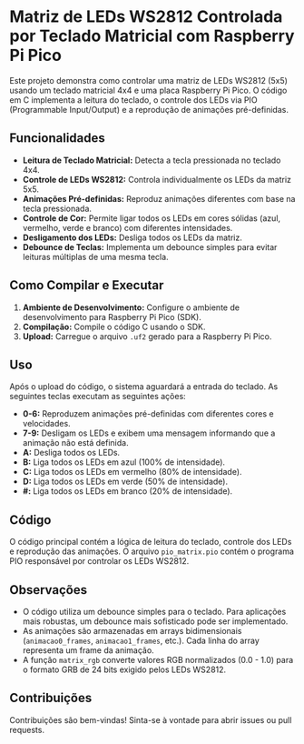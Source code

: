 # Matriz de LEDs WS2812 Controlada por Teclado Matricial com Raspberry Pi Pico

Este projeto demonstra como controlar uma matriz de LEDs WS2812 (5x5) usando um teclado matricial 4x4 e uma placa Raspberry Pi Pico. O código em C implementa a leitura do teclado, o controle dos LEDs via PIO (Programmable Input/Output) e a reprodução de animações pré-definidas.

## Funcionalidades

*   **Leitura de Teclado Matricial:** Detecta a tecla pressionada no teclado 4x4.
*   **Controle de LEDs WS2812:** Controla individualmente os LEDs da matriz 5x5.
*   **Animações Pré-definidas:** Reproduz animações diferentes com base na tecla pressionada.
*   **Controle de Cor:** Permite ligar todos os LEDs em cores sólidas (azul, vermelho, verde e branco) com diferentes intensidades.
*   **Desligamento dos LEDs:** Desliga todos os LEDs da matriz.
*   **Debounce de Teclas:** Implementa um debounce simples para evitar leituras múltiplas de uma mesma tecla.

## Como Compilar e Executar

1.  **Ambiente de Desenvolvimento:** Configure o ambiente de desenvolvimento para Raspberry Pi Pico (SDK).
2.  **Compilação:** Compile o código C usando o SDK.
3.  **Upload:** Carregue o arquivo `.uf2` gerado para a Raspberry Pi Pico.

## Uso

Após o upload do código, o sistema aguardará a entrada do teclado. As seguintes teclas executam as seguintes ações:

*   **0-6:** Reproduzem animações pré-definidas com diferentes cores e velocidades.
*   **7-9:** Desligam os LEDs e exibem uma mensagem informando que a animação não está definida.
*   **A:** Desliga todos os LEDs.
*   **B:** Liga todos os LEDs em azul (100% de intensidade).
*   **C:** Liga todos os LEDs em vermelho (80% de intensidade).
*   **D:** Liga todos os LEDs em verde (50% de intensidade).
*   **#:** Liga todos os LEDs em branco (20% de intensidade).

## Código

O código principal contém a lógica de leitura do teclado, controle dos LEDs e reprodução das animações. O arquivo `pio_matrix.pio` contém o programa PIO responsável por controlar os LEDs WS2812.

## Observações

*   O código utiliza um debounce simples para o teclado. Para aplicações mais robustas, um debounce mais sofisticado pode ser implementado.
*   As animações são armazenadas em arrays bidimensionais (`animacao0_frames`, `animacao1_frames`, etc.). Cada linha do array representa um frame da animação.
*   A função `matrix_rgb` converte valores RGB normalizados (0.0 - 1.0) para o formato GRB de 24 bits exigido pelos LEDs WS2812.

## Contribuições

Contribuições são bem-vindas! Sinta-se à vontade para abrir issues ou pull requests.
